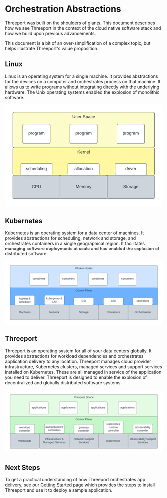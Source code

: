 # Orchestration Abstractions

Threeport was built on the shoulders of giants.  This document describes
how we see Threeport in the context of the cloud native software stack and how
we build upon previous advancements.

This document is a bit of an over-simplification of a complex topic, but helps
illustrate Threeport's value proposition.

## Linux

Linux is an operating system for a single machine.  It provides abstractions for
the devices on a computer and orchestrates process on that machine.  It allows
us to write programs without integrating directly with the underlying hardware.
The Unix operating systems enabled the explosion of monolithic software.

![Monolithic Computing](../img/MonolithicComputingSolution.png)

## Kubernetes

Kubernetes is an operating system for a data center of machines.  It provides
abstractions for scheduling, network and storage, and orchestrates containers in
a single geographical region.  It facilitates managing software deployments at
scale and has enabled the explosion of distributed software.

![Distributed Computing](../img/DistributedComputingSolution.png)

## Threeport

Threeport is an operating system for all of your data centers globally.  It
provides abstractions for workload dependencies and orchestrates application
delivery to any location.  Threeport manages cloud provider infrastructure,
Kubernetes clusters, managed services and support services installed on
Kubernetes.  These are all managed in service of the application you need to
deliver.  Threeport is designed to enable the explosion of decentralized and
globally distributed software systems.

![Decentralized Computing](../img/DecentralizedComputingSolution.png)

## Next Steps

To get a practical understanding of how Threeport orchestrates app delivery, see
our [Getting Started page](../../getting-started) which provides the steps to
install Threeport and use it to deploy a sample application.


